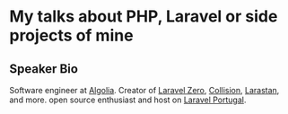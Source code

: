 # My talks about PHP, Laravel or side projects of mine

## Speaker Bio

Software engineer at [Algolia](https://algolia.com). Creator of [Laravel Zero](https://laravel-zero.com), [Collision](https://laravel-news.com/collision), [Larastan](https://laravel-news.com/nunomaduro/larastan), and more. open source enthusiast and host on [Laravel Portugal](https://laravel.pt).
